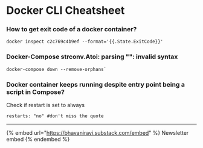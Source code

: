 # Docker CLI Cheatsheet

### How to get exit code of a docker container?

```
docker inspect c2c769c4b9ef --format='{{.State.ExitCode}}'
```

### Docker-Compose strconv.Atoi: parsing "": invalid syntax

```
docker-compose down --remove-orphans`
```

### Docker container keeps running despite entry point being a script in Compose?

Check if restart is set to always

```
restarts: "no" #don't miss the quote
```

***

{% embed url="https://bhavaniravi.substack.com/embed" %}
Newsletter embed
{% endembed %}
